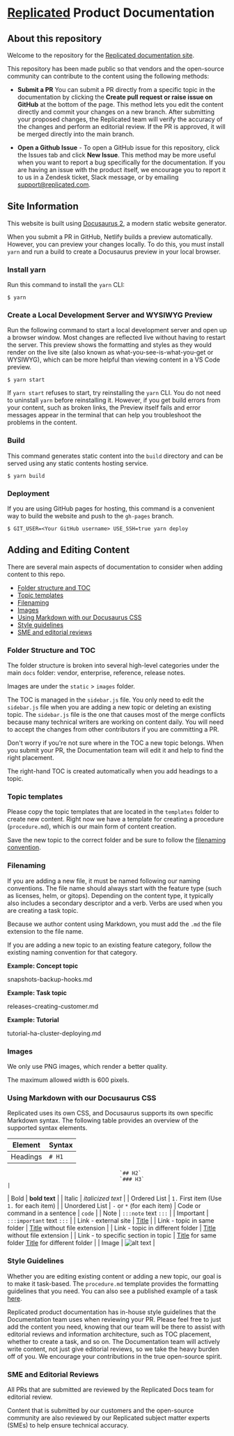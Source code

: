 # [Replicated](https://www.replicated.com/) Product Documentation

## About this repository

Welcome to the repository for the [Replicated documentation site](https://docs.replicated.com/).

This repository has been made public so that vendors and the open-source community can contribute to the content using the following methods:

- **Submit a PR** You can submit a PR directly from a specific topic in the documentation by clicking the **Create pull request or raise issue on GitHub** at the bottom of the page. This method lets you edit the content directly and commit your changes on a new branch. After submitting your proposed changes, the Replicated team will verify the accuracy of the changes and perform an editorial review. If the PR is approved, it will be merged directly into the main branch.

- **Open a Github Issue** - To open a GitHub issue for this repository, click the Issues tab and click **New Issue**. This method may be more useful when you want to report a bug specifically for the documentation. If you are having an issue with the product itself, we encourage you to report it to us in a Zendesk ticket, Slack message, or by emailing support@replicated.com.

## Site Information

This website is built using [Docusaurus 2](https://docusaurus.io/), a modern static website generator.

When you submit a PR in GitHub, Netlify builds a preview automatically. However, you can preview your changes locally. To do this, you must install `yarn` and run a build to create a Docusaurus preview in your local browser.

### Install yarn

Run this command to install the `yarn` CLI:

```
$ yarn
```

### Create a Local Development Server and WYSIWYG Preview

Run the following command to start a local development server and open up a browser window. Most changes are reflected live without having to restart the server. This preview shows the formatting and styles as they would render on the live site (also known as what-you-see-is-what-you-get or WYSIWYG), which can be more helpful than viewing content in a VS Code preview.

```
$ yarn start
```

If `yarn start` refuses to start, try reinstalling the `yarn` CLI. You do not need to uninstall `yarn` before reinstalling it. However, if you get build errors from your content, such as broken links, the Preview itself fails and error messages appear in the terminal that can help you troubleshoot the problems in the content.


### Build

This command generates static content into the `build` directory and can be served using any static contents hosting service.

```
$ yarn build
```

### Deployment

If you are using GitHub pages for hosting, this command is a convenient way to build the website and push to the `gh-pages` branch.

```
$ GIT_USER=<Your GitHub username> USE_SSH=true yarn deploy
```

## Adding and Editing Content

There are several main aspects of documentation to consider when adding content to this repo.

* [Folder structure and TOC](#folder-structure-and-toc)
* [Topic templates](#topic-temlates)
* [Filenaming](#filenaming)
* [Images](#images)
* [Using Markdown with our Docusaurus CSS](#using-markdown-with-our-docusaurus-css)
* [Style guidelines](#style-guidelines)
* [SME and editorial reviews](#sme-and-editorial-reviews)

### Folder Structure and TOC

The folder structure is broken into several high-level categories under the main `docs` folder: vendor, enterprise, reference, release notes.

Images are under the `static` > `images` folder.

The TOC is managed in the `sidebar.js` file. You only need to edit the `sidebar.js` file when you are adding a new topic or deleting an existing topic. The `sidebar.js` file is the one that causes most of the merge conflicts because many technical writers are working on content daily. You will need to accept the changes from other contributors if you are committing a PR.

Don't worry if you're not sure where in the TOC a new topic belongs. When you submit your PR, the Documentation team will edit it and help to find the right placement.

The right-hand TOC is created automatically when you add headings to a topic.

### Topic templates

Please copy the topic templates that are located in the `templates` folder to create new content. Right now we have a template for creating a procedure (`procedure.md`), which is our main form of content creation.

Save the new topic to the correct folder and be sure to follow the [filenaming convention](#filenaming).

### Filenaming

If you are adding a new file, it must be named following our naming conventions. The file name should always start with the feature type (such as licenses, helm, or gitops). Depending on the content type, it typically also includes a secondary descriptor and a verb. Verbs are used when you are creating a task topic.

Because we author content using Markdown, you must add the `.md` the file extension to the file name.

If you are adding a new topic to an existing feature category, follow the existing naming convention for that category.

**Example: Concept topic**

snapshots-backup-hooks.md

**Example: Task topic**

releases-creating-customer.md

**Example: Tutorial**

tutorial-ha-cluster-deploying.md


### Images

We only use PNG images, which render a better quality.

The maximum allowed width is 600 pixels.


### Using Markdown with our Docusaurus CSS

Replicated uses its own CSS, and Docusaurus supports its own specific Markdown syntax. The following table provides an overview of the supported syntax elements.

| Element                             | Syntax                                                         |
|-------------------------------------|----------------------------------------------------------------|
| Headings                            | `# H1`
                                        `## H2`
                                        `### H3`                                                       |
| Bold                                | **bold text**                                                  |
| Italic                              | _italicized text_                                              |
| Ordered List                        | `1.` First item
                                        (Use `1.` for each item)                                       |
| Unordered List                      | `-` or `*` (for each item)
| Code or command in a sentence       | `code`                                                         |
| Note                                | `:::note`
                                         text
                                        `:::`                                                          |
| Important                           |  `:::important`
                                          text
                                         `:::`                                                          |
| Link - external site                | [Title](https://www.example.com)                               |
| Link - topic in same folder         | [Title](filename) without file extension                       |
| Link - topic in different folder    | [Title](../folder/file-name) without file extension            |
| Link - to specific section in topic | [Title](file-name#section-name) for same folder
                                        [Title](../folder/file-name#section-name) for different folder |
| Image                               | ![alt text](images/<image-name>.png)                           |

### Style Guidelines

Whether you are editing existing content or adding a new topic, our goal is to make it task-based. The `procedure.md` template provides the formatting guidelines that you need. You can also see a published example of a task [here](https://docs.replicated.com/vendor/releases-creating-customer).

Replicated product documentation has in-house style guidelines that the Documentation team uses when reviewing your PR. Please feel free to just add the content you need, knowing that our team will be there to assist with editorial reviews and information architecture, such as TOC placement, whether to create a task, and so on. The Documentation team will actively write content, not just give editorial reviews, so we take the heavy burden off of you. We encourage your contributions in the true open-source spirit.


### SME and Editorial Reviews

All PRs that are submitted are reviewed by the Replicated Docs team for editorial review.

Content that is submitted by our customers and the open-source community are also reviewed by our Replicated subject matter experts (SMEs) to help ensure technical accuracy.
